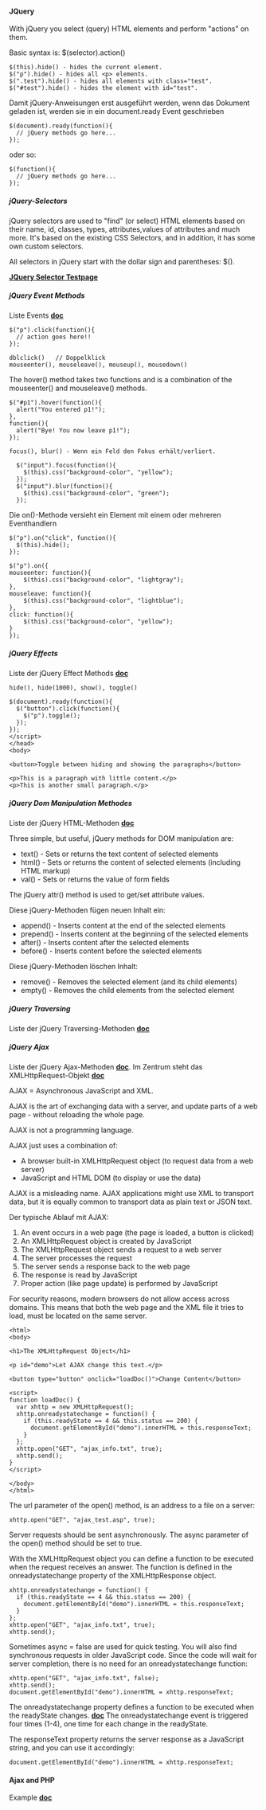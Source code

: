 #### JQuery

With jQuery you select (query) HTML elements and perform "actions" on them.

Basic syntax is: $(selector).action()

```
$(this).hide() - hides the current element.
$("p").hide() - hides all <p> elements.
$(".test").hide() - hides all elements with class="test".
$("#test").hide() - hides the element with id="test".
```

Damit jQuery-Anweisungen erst ausgeführt werden, wenn das Dokument geladen ist, werden sie in
ein document.ready Event geschrieben
```
$(document).ready(function(){
  // jQuery methods go here...
});
```
oder so:
```
$(function(){
  // jQuery methods go here...
});
```

##### jQuery-Selectors
jQuery selectors are used to "find" (or select) HTML elements based on their name, id, classes, types, attributes,values of attributes and much more. It's based on the existing CSS Selectors, and in addition, it has some own custom selectors.

All selectors in jQuery start with the dollar sign and parentheses: $().


__[JQuery Selector Testpage](https://www.w3schools.com/jquery/trysel.asp)__

##### jQuery Event Methods

Liste Events __[doc](https://www.w3schools.com/jquery/jquery_ref_events.asp)__

```
$("p").click(function(){
  // action goes here!!
});

dblclick()   // Doppelklick
mouseenter(), mouseleave(), mouseup(), mousedown()
```
The hover() method takes two functions and is a combination of the mouseenter() and mouseleave() methods.

```
$("#p1").hover(function(){
  alert("You entered p1!");
},
function(){
  alert("Bye! You now leave p1!");
});

```

```
focus(), blur() - Wenn ein Feld den Fokus erhält/verliert.
 
  $("input").focus(function(){
    $(this).css("background-color", "yellow");
  });
  $("input").blur(function(){
    $(this).css("background-color", "green");
  });
```

Die on()-Methode versieht ein Element mit einem oder mehreren Eventhandlern

```
$("p").on("click", function(){
  $(this).hide();
});
```
```
$("p").on({
mouseenter: function(){
    $(this).css("background-color", "lightgray");
},  
mouseleave: function(){
    $(this).css("background-color", "lightblue");
}, 
click: function(){
    $(this).css("background-color", "yellow");
}  
});
```

##### jQuery Effects

Liste der jQuery Effect Methods __[doc](https://www.w3schools.com/jquery/jquery_ref_effects.asp)__
```
hide(), hide(1000), show(), toggle()

```

```
$(document).ready(function(){
  $("button").click(function(){
    $("p").toggle();
  });
});
</script>
</head>
<body>

<button>Toggle between hiding and showing the paragraphs</button>

<p>This is a paragraph with little content.</p>
<p>This is another small paragraph.</p>
```

##### jQuery Dom Manipulation Methodes

Liste der jQuery HTML-Methoden __[doc](https://www.w3schools.com/jquery/jquery_ref_html.asp)__

Three simple, but useful, jQuery methods for DOM manipulation are:
 
- text() - Sets or returns the text content of selected elements
- html() - Sets or returns the content of selected elements (including HTML markup)
- val() - Sets or returns the value of form fields

The jQuery attr() method is used to get/set attribute values.

Diese jQuery-Methoden fügen neuen Inhalt ein:

- append() - Inserts content at the end of the selected elements
- prepend() - Inserts content at the beginning of the selected elements
- after() - Inserts content after the selected elements
- before() - Inserts content before the selected elements

Diese jQuery-Methoden löschen Inhalt:

- remove() - Removes the selected element (and its child elements)
- empty() - Removes the child elements from the selected element

##### jQuery Traversing

Liste der jQuery Traversing-Methoden __[doc](https://www.w3schools.com/jquery/jquery_ref_traversing.asp)__

##### jQuery Ajax

Liste der jQuery Ajax-Methoden __[doc](https://www.w3schools.com/jquery/jquery_ref_ajax.asp)__.
Im Zentrum steht das XMLHttpRequest-Objekt __[doc](https://www.w3schools.com/xml/ajax_xmlhttprequest_create.asp)__

AJAX = Asynchronous JavaScript and XML.

AJAX is the art of exchanging data with a server, and update parts of a web page - without reloading the whole page.

AJAX is not a programming language.

AJAX just uses a combination of:
- A browser built-in XMLHttpRequest object (to request data from a web server)
- JavaScript and HTML DOM (to display or use the data)
  
AJAX is a misleading name. AJAX applications might use XML to transport data, but it is equally common to transport data as plain text or JSON text.



Der typische Ablauf mit AJAX:

1. An event occurs in a web page (the page is loaded, a button is clicked)
2. An XMLHttpRequest object is created by JavaScript  
3. The XMLHttpRequest object sends a request to a web server
4. The server processes the request
5. The server sends a response back to the web page
6. The response is read by JavaScript
7. Proper action (like page update) is performed by JavaScript

For security reasons, modern browsers do not allow access across domains.
This means that both the web page and the XML file it tries to load, must be located on the same server.

```
<html>
<body>

<h1>The XMLHttpRequest Object</h1>

<p id="demo">Let AJAX change this text.</p>

<button type="button" onclick="loadDoc()">Change Content</button>

<script>
function loadDoc() {
  var xhttp = new XMLHttpRequest();
  xhttp.onreadystatechange = function() {
    if (this.readyState == 4 && this.status == 200) {
      document.getElementById("demo").innerHTML = this.responseText;
    }
  };
  xhttp.open("GET", "ajax_info.txt", true);
  xhttp.send();
}
</script>

</body>
</html>
```

The url parameter of the open() method, is an address to a file on a server:
```
xhttp.open("GET", "ajax_test.asp", true);
```
Server requests should be sent asynchronously.
The async parameter of the open() method should be set to true.


With the XMLHttpRequest object you can define a function to be executed when the request receives an answer.
The function is defined in the onreadystatechange property of the XMLHttpResponse object.
```
xhttp.onreadystatechange = function() {
  if (this.readyState == 4 && this.status == 200) {
    document.getElementById("demo").innerHTML = this.responseText;
  }
};
xhttp.open("GET", "ajax_info.txt", true);
xhttp.send();
```

Sometimes async = false are used for quick testing. You will also find synchronous requests in older JavaScript code. Since the code will wait for server completion, there is no need for an onreadystatechange function:

```
xhttp.open("GET", "ajax_info.txt", false);
xhttp.send();
document.getElementById("demo").innerHTML = xhttp.responseText;
```

The onreadystatechange property defines a function to be executed when the readyState changes.
__[doc](https://www.w3schools.com/xml/ajax_xmlhttprequest_response.asp)__
The onreadystatechange event is triggered four times (1-4), one time for each change in the readyState.

The responseText property returns the server response as a JavaScript string, and you can use it accordingly:

```
document.getElementById("demo").innerHTML = xhttp.responseText;

```

#### Ajax and PHP 
Example __[doc](https://www.w3schools.com/xml/ajax_php.asp)__